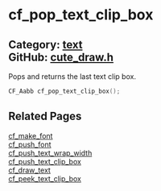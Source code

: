 [](../header.md ':include')

# cf_pop_text_clip_box

Category: [text](/api_reference?id=text)  
GitHub: [cute_draw.h](https://github.com/RandyGaul/cute_framework/blob/master/include/cute_draw.h)  
---

Pops and returns the last text clip box.

```cpp
CF_Aabb cf_pop_text_clip_box();
```

## Related Pages

[cf_make_font](/text/cf_make_font.md)  
[cf_push_font](/text/cf_push_font.md)  
[cf_push_text_wrap_width](/text/cf_push_text_wrap_width.md)  
[cf_push_text_clip_box](/text/cf_push_text_clip_box.md)  
[cf_draw_text](/text/cf_draw_text.md)  
[cf_peek_text_clip_box](/text/cf_peek_text_clip_box.md)  
